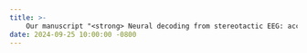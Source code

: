 ```yaml
---
title: >-
    Our manuscript "<strong> Neural decoding from stereotactic EEG: accounting for electrode variability across subjects </strong>" has been aceepted for publication at the 38<sup>th</sup> Annual Conference on <em>Neural Information Processing Systems</em>. See you in Vancouver &#x1F3D4; &#x1F332; &#x1F341;.
date: 2024-09-25 10:00:00 -0800
---
```

